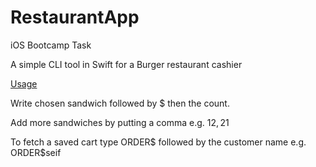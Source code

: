 # RestaurantApp
iOS Bootcamp Task

A simple CLI tool in Swift for a Burger restaurant cashier 

<ins>Usage</ins>

Write chosen sandwich followed by $ then the count.

Add more sandwiches by putting a comma e.g. 1$2,2$1 

To fetch a saved cart type ORDER$ followed by the customer name e.g. ORDER$seif
